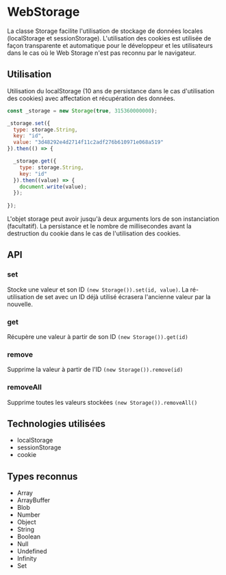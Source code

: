 # WebStorage

La classe Storage facilite l'utilisation de stockage de données locales (localStorage et sessionStorage). L'utilisation des cookies est utilisée de façon transparente et automatique pour le développeur et les utilisateurs dans le cas où le Web Storage n'est pas reconnu par le navigateur.

## Utilisation

Utilisation du localStorage (10 ans de persistance dans le cas d'utilisation des cookies) avec affectation et récupération des données.

```javascript
const _storage = new Storage(true, 315360000000);

_storage.set({
  type: storage.String,
  key: "id",
  value: "3d48292e4d2714f11c2adf276b610971e068a519"
}).then(() => {

  _storage.get({
    type: storage.String,
    key: "id"
  }).then((value) => {
    document.write(value);
  });
  
});
```

L'objet storage peut avoir jusqu'à deux arguments lors de son instanciation (facultatif). La persistance et le nombre de millisecondes avant la destruction du cookie dans le cas de l'utilisation des cookies.

## API

### set

Stocke une valeur et son ID ```(new Storage()).set(id, value)```. La ré-utilisation de set avec un ID déjà utilisé écrasera l'ancienne valeur par la nouvelle.

### get

Récupère une valeur à partir de son ID ```(new Storage()).get(id)```

### remove

Supprime la valeur à partir de l'ID ```(new Storage()).remove(id)```

### removeAll

Supprime toutes les valeurs stockées ```(new Storage()).removeAll()```

## Technologies utilisées  

- localStorage
- sessionStorage
- cookie

## Types reconnus  

- Array 
- ArrayBuffer 
- Blob 
- Number 
- Object 
- String 
- Boolean 
- Null 
- Undefined 
- Infinity 
- Set 